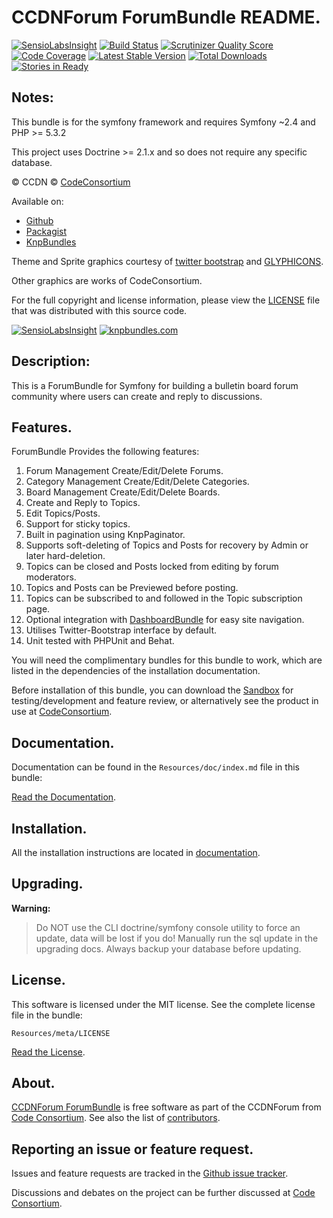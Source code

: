 CCDNForum ForumBundle README.
=============================

[![SensioLabsInsight](https://insight.sensiolabs.com/projects/5ad1db2a-0342-4716-8d29-0c056f784c79/mini.png)](https://insight.sensiolabs.com/projects/5ad1db2a-0342-4716-8d29-0c056f784c79) [![Build Status](https://secure.travis-ci.org/codeconsortium/CCDNForumForumBundle.png)](https://travis-ci.org/codeconsortium/CCDNForumForumBundle) [![Scrutinizer Quality Score](https://scrutinizer-ci.com/g/codeconsortium/CCDNForumForumBundle/badges/quality-score.png?s=76b9ab276cb72457064e0a4a5ca30d1c98acdf7f)](https://scrutinizer-ci.com/g/codeconsortium/CCDNForumForumBundle/) [![Code Coverage](https://scrutinizer-ci.com/g/codeconsortium/CCDNForumForumBundle/badges/coverage.png?s=156a3d8a1dd2a79d465ea564ab991fe91a842fce)](https://scrutinizer-ci.com/g/codeconsortium/CCDNForumForumBundle/) [![Latest Stable Version](https://poser.pugx.org/codeconsortium/ccdn-forum-bundle/v/stable.png)](https://packagist.org/packages/codeconsortium/ccdn-forum-bundle) [![Total Downloads](https://poser.pugx.org/codeconsortium/ccdn-forum-bundle/downloads.png)](https://packagist.org/packages/codeconsortium/ccdn-forum-bundle) [![Stories in Ready](https://badge.waffle.io/codeconsortium/ccdnforumforumbundle.png?label=ready)](https://waffle.io/codeconsortium/ccdnforumforumbundle)

## Notes: 

This bundle is for the symfony framework and requires Symfony ~2.4 and PHP >= 5.3.2
  
This project uses Doctrine >= 2.1.x and so does not require any specific database.

&copy; CCDN &copy; [CodeConsortium](http://www.codeconsortium.com/)

Available on:
* [Github](http://www.github.com/codeconsortium/CCDNForumForumBundle)
* [Packagist](https://packagist.org/packages/codeconsortium/ccdn-forum-bundle)
* [KnpBundles](http://knpbundles.com/codeconsortium/CCDNForumForumBundle)

Theme and Sprite graphics courtesy of [twitter bootstrap](http://twitter.github.com/bootstrap/index.html) and [GLYPHICONS](http://glyphicons.com/).

Other graphics are works of CodeConsortium.

For the full copyright and license information, please view the [LICENSE](http://github.com/codeconsortium/CCDNForumForumBundle/blob/master/Resources/meta/LICENSE) file that was distributed with this source code.

[![SensioLabsInsight](https://insight.sensiolabs.com/projects/5ad1db2a-0342-4716-8d29-0c056f784c79/big.png)](https://insight.sensiolabs.com/projects/5ad1db2a-0342-4716-8d29-0c056f784c79)
[![knpbundles.com](http://knpbundles.com/codeconsortium/CCDNForumForumBundle/badge-short)](http://knpbundles.com/codeconsortium/CCDNForumForumBundle) 

## Description:

This is a ForumBundle for Symfony for building a bulletin board forum community where users can create and reply to discussions.

## Features.

ForumBundle Provides the following features:

1. Forum Management Create/Edit/Delete Forums.
2. Category Management Create/Edit/Delete Categories.
3. Board Management Create/Edit/Delete Boards.
4. Create and Reply to Topics.
5. Edit Topics/Posts.
6. Support for sticky topics.
7. Built in pagination using KnpPaginator.
8. Supports soft-deleting of Topics and Posts for recovery by Admin or later hard-deletion.
9. Topics can be closed and Posts locked from editing by forum moderators.
10. Topics and Posts can be Previewed before posting.
11. Topics can be subscribed to and followed in the Topic subscription page.
12. Optional integration with [DashboardBundle](http://github.com/codeconsortium/CCDNComponentDashboardBundle) for easy site navigation.
13. Utilises Twitter-Bootstrap interface by default.
14. Unit tested with PHPUnit and Behat.

You will need the complimentary bundles for this bundle to work, which are listed in the dependencies of the installation documentation.

Before installation of this bundle, you can download the [Sandbox](https://github.com/codeconsortium/CCDNSandBox) for testing/development and feature review, or alternatively see the product in use at [CodeConsortium](http://www.codeconsortium.com).

## Documentation.

Documentation can be found in the `Resources/doc/index.md` file in this bundle:

[Read the Documentation](http://github.com/codeconsortium/CCDNForumForumBundle/blob/master/Resources/doc/index.md).

## Installation.

All the installation instructions are located in [documentation](http://github.com/codeconsortium/CCDNForumForumBundle/blob/master/Resources/doc/install.md).

## Upgrading.

**Warning:**

> Do NOT use the CLI doctrine/symfony console utility to force an update, data will be lost if you do!
> Manually run the sql update in the upgrading docs. Always backup your database before updating.

## License.

This software is licensed under the MIT license. See the complete license file in the bundle:

	Resources/meta/LICENSE

[Read the License](http://github.com/codeconsortium/CCDNForumForumBundle/blob/master/Resources/meta/LICENSE).

## About.

[CCDNForum ForumBundle](http://github.com/codeconsortium/CCDNForumForumBundle) is free software as part of the CCDNForum from [Code Consortium](http://www.codeconsortium.com). 
See also the list of [contributors](http://github.com/codeconsortium/CCDNForumForumBundle/contributors).

## Reporting an issue or feature request.

Issues and feature requests are tracked in the [Github issue tracker](http://github.com/codeconsortium/CCDNForumForumBundle/issues).

Discussions and debates on the project can be further discussed at [Code Consortium](http://www.codeconsortium.com).
